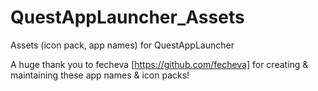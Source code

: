 # QuestAppLauncher_Assets
Assets (icon pack, app names) for QuestAppLauncher

A huge thank you to fecheva [https://github.com/fecheva] for creating & maintaining these app names & icon packs!
